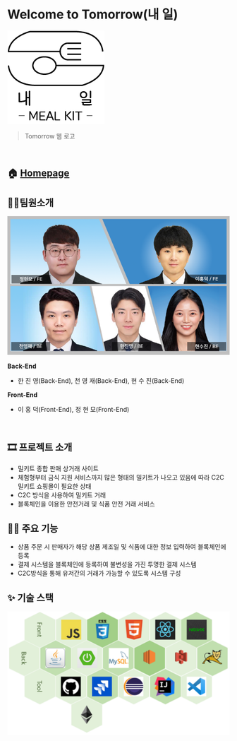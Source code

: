 # Welcome to Tomorrow(내 일)

![pcLogo](image/Readme/pclogo.png)

>Tomorrow 웹 로고

<br/>

## 🏠 [Homepage](http://j4a305.p.ssafy.io/)

## 👩‍💻팀원소개

![Crews](image/Readme/crews.png)

**Back-End**

- 한 진 영(Back-End), 천 영 재(Back-End), 현 수 진(Back-End)

**Front-End**

- 이 홍 덕(Front-End), 정 현 모(Front-End)

<br/>

## 🎞 프로젝트 소개
- 밀키트 종합 판매 상거래 사이트
- 체험형부터 금식 지원 서비스까지 많은 형태의 밀키트가 나오고 있음에 따라 C2C 밀키트 쇼핑몰이 필요한 상태
- C2C 방식을 사용하여 밀키트 거래
- 블록체인을 이용한 안전거래 및 식품 안전 거래 서비스

## 🐱‍👤 주요 기능
- 상품 주문 시 판매자가 해당 상품 제조일 및 식품에 대한 정보 입력하여 블록체인에 등록
- 결제 시스템을 블록체인에 등록하여 불변성을 가진 투명한 결제 시스템
- C2C방식을 통해 유저간의 거래가 가능할 수 있도록 시스템 구성

## ✨ 기술 스택

![Skills](image/Readme/skills.png)